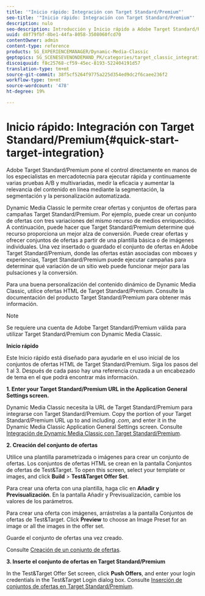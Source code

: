 ```yaml
---
title: '"Inicio rápido: Integración con Target Standard/Premium"'
seo-title: '"Inicio rápido: Integración con Target Standard/Premium"'
description: nulo
seo-description: Introducción y Inicio rápido a Adobe Target Standard/Premium para ayudarle en el uso inicial de las técnicas de integración de Target Standard/Premium.
uuid: d8f79fbf-8be1-44fa-8058-3508060fcd70
contentOwner: admin
content-type: reference
products: SG_EXPERIENCEMANAGER/Dynamic-Media-Classic
geptopics: SG_SCENESEVENONDEMAND_PK/categories/target_classic_integration
discoiquuid: f8c25768-cf59-45ec-8193-522404191d57
translation-type: tm+mt
source-git-commit: 38f5cf5264f9775a225d354ed9dc2f6caee236f2
workflow-type: tm+mt
source-wordcount: '478'
ht-degree: 19%

---
```



# Inicio rápido: Integración con Target Standard/Premium{#quick-start-target-integration}

Adobe Target Standard/Premium pone el control directamente en manos de los especialistas en mercadotecnia para ejecutar rápida y continuamente varias pruebas A/B y multivariadas, medir la eficacia y aumentar la relevancia del contenido en línea mediante la segmentación, la segmentación y la personalización automatizada.

Dynamic Media Classic le permite crear ofertas y conjuntos de ofertas para campañas Target Standard/Premium. Por ejemplo, puede crear un conjunto de ofertas con tres variaciones del mismo recurso de medios enriquecidos. A continuación, puede hacer que Target Standard/Premium determine qué recurso proporciona un mejor alza de conversión. Puede crear ofertas y ofrecer conjuntos de ofertas a partir de una plantilla básica o de imágenes individuales. Una vez insertado o guardado el conjunto de ofertas en Adobe Target Standard/Premium, donde las ofertas están asociadas con mboxes y experiencias, Target Standard/Premium puede ejecutar campañas para determinar qué variación de un sitio web puede funcionar mejor para las pulsaciones y la conversión.

Para una buena personalización del contenido dinámico de Dynamic Media Classic, utilice ofertas HTML de Target Standard/Premium. Consulte la documentación del producto Target Standard/Premium para obtener más información.

>[!NOTE]
>
>Se requiere una cuenta de Adobe Target Standard/Premium válida para utilizar Target Standard/Premium con Dynamic Media Classic.

**Inicio rápido**

Este Inicio rápido está diseñado para ayudarle en el uso inicial de los conjuntos de ofertas HTML de Target Standard/Premium. Siga los pasos del 1 al 3. Después de cada paso hay una referencia cruzada a un encabezado de tema en el que podrá encontrar más información.

**1. Enter your Target Standard/Premium URL in the Application General Settings screen.**

Dynamic Media Classic necesita la URL de Target Standard/Premium para integrarse con Target Standard/Premium. Copy the portion of your Target Standard/Premium URL up to and including *.com*, and enter it in the Dynamic Media Classic Application General Settings screen. Consulte [Integración de Dynamic Media Classic con Target Standard/Premium](integrating-dmc-with-target.md#integrating-dmc-with-target).

**2. Creación del conjunto de ofertas**

Utilice una plantilla parametrizada o imágenes para crear un conjunto de ofertas. Los conjuntos de ofertas HTML se crean en la pantalla Conjuntos de ofertas de Test&amp;Target. To open this screen, select your template or images, and click **Build** > **Test&amp;Target Offer Set**.

Para crear una oferta con una plantilla, haga clic en **Añadir y Previsualización**. En la pantalla Añadir y Previsualización, cambie los valores de los parámetros.

Para crear una oferta con imágenes, arrástrelas a la pantalla Conjuntos de ofertas de Test&amp;Target. Click **Preview** to choose an Image Preset for an image or all the images in the offer set.

Guarde el conjunto de ofertas una vez creado.

Consulte [Creación de un conjunto de ofertas](creating-offer-set.md#creating_an_offer_set).

**3. Inserte el conjunto de ofertas en Target Standard/Premium**

In the Test&amp;Target Offer Set screen, click **Push Offers**, and enter your login credentials in the Test&amp;Target Login dialog box. Consulte [Inserción de conjuntos de ofertas en Target Standard/Premium](pushing-offer-sets-target.md#pushing_offer_sets_to_target).
